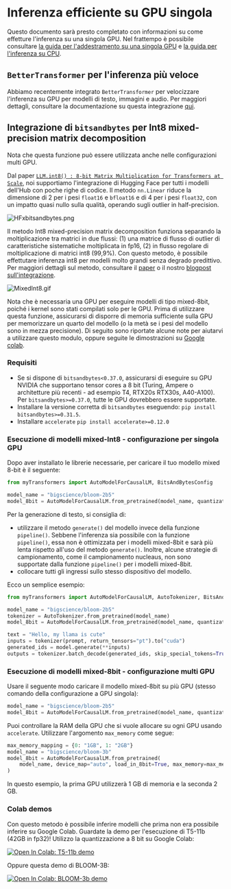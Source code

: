 <!--Copyright 2022 The HuggingFace Team. All rights reserved.

Licensed under the Apache License, Version 2.0 (the "License"); you may not use this file except in compliance with
the License. You may obtain a copy of the License at

http://www.apache.org/licenses/LICENSE-2.0

Unless required by applicable law or agreed to in writing, software distributed under the License is distributed on
an "AS IS" BASIS, WITHOUT WARRANTIES OR CONDITIONS OF ANY KIND, either express or implied. See the License for the

⚠️ Note that this file is in Markdown but contain specific syntax for our doc-builder (similar to MDX) that may not be
rendered properly in your Markdown viewer.

-->

# Inferenza efficiente su GPU singola

Questo documento sarà presto completato con informazioni su come effetture l'inferenza su una singola GPU. Nel frattempo è possibile consultare [la guida per l'addestramento su una singola GPU](perf_train_gpu_one) e [la guida per l'inferenza su CPU](perf_infer_cpu).

## `BetterTransformer` per l'inferenza più veloce

Abbiamo recentemente integrato `BetterTransformer` per velocizzare l'inferenza su GPU per modelli di testo, immagini e audio. Per maggiori dettagli, consultare la documentazione su questa integrazione [qui](https://huggingface.co/docs/optimum/bettertransformer/overview).

## Integrazione di `bitsandbytes` per Int8 mixed-precision matrix decomposition

<Tip>

Nota che questa funzione può essere utilizzata anche nelle configurazioni multi GPU.

</Tip>

Dal paper [`LLM.int8() : 8-bit Matrix Multiplication for Transformers at Scale`](https://arxiv.org/abs/2208.07339), noi supportiamo l'integrazione di Hugging Face per tutti i modelli dell'Hub con poche righe di codice.
Il metodo `nn.Linear` riduce la dimensione di 2 per i pesi `float16` e `bfloat16` e di 4 per i pesi `float32`, con un impatto quasi nullo sulla qualità, operando sugli outlier in half-precision.

![HFxbitsandbytes.png](https://cdn-uploads.huggingface.co/production/uploads/1659861207959-62441d1d9fdefb55a0b7d12c.png)

Il metodo Int8 mixed-precision matrix decomposition funziona separando la moltiplicazione tra matrici in due flussi: (1) una matrice di flusso di outlier di caratteristiche sistematiche moltiplicata in fp16, (2) in flusso regolare di moltiplicazione di matrici int8 (99,9%). Con questo metodo, è possibile effettutare inferenza int8 per modelli molto grandi senza degrado predittivo.
Per maggiori dettagli sul metodo, consultare il [paper](https://arxiv.org/abs/2208.07339) o il nostro [blogpost sull'integrazione](https://huggingface.co/blog/hf-bitsandbytes-integration).

![MixedInt8.gif](https://cdn-uploads.huggingface.co/production/uploads/1660567469965-62441d1d9fdefb55a0b7d12c.gif)

Nota che è necessaria una GPU per eseguire modelli di tipo mixed-8bit, poiché i kernel sono stati compilati solo per le GPU. Prima di utilizzare questa funzione, assicurarsi di disporre di memoria sufficiente sulla GPU per memorizzare un quarto del modello (o la metà se i pesi del modello sono in mezza precisione).
Di seguito sono riportate alcune note per aiutarvi a utilizzare questo modulo, oppure seguite le dimostrazioni su [Google colab](#colab-demos).

### Requisiti

- Se si dispone di `bitsandbytes<0.37.0`, assicurarsi di eseguire su GPU NVIDIA che supportano tensor cores a 8 bit (Turing, Ampere o architetture più recenti - ad esempio T4, RTX20s RTX30s, A40-A100). Per `bitsandbytes>=0.37.0`, tutte le GPU dovrebbero essere supportate.
- Installare la versione corretta di `bitsandbytes` eseguendo:
`pip install bitsandbytes>=0.31.5`.
- Installare `accelerate`
`pip install accelerate>=0.12.0`

### Esecuzione di modelli mixed-Int8 - configurazione per singola GPU

Dopo aver installato le librerie necessarie, per caricare il tuo modello mixed 8-bit è il seguente:

```py
from myTransformers import AutoModelForCausalLM, BitsAndBytesConfig

model_name = "bigscience/bloom-2b5"
model_8bit = AutoModelForCausalLM.from_pretrained(model_name, quantization_config=BitsAndBytesConfig(load_in_8bit=True))
```

Per la generazione di testo, si consiglia di:

* utilizzare il metodo `generate()` del modello invece della funzione `pipeline()`. Sebbene l'inferenza sia possibile con la funzione `pipeline()`, essa non è ottimizzata per i modelli mixed-8bit e sarà più lenta rispetto all'uso del metodo `generate()`. Inoltre, alcune strategie di campionamento, come il campionamento nucleaus, non sono supportate dalla funzione `pipeline()` per i modelli mixed-8bit.
* collocare tutti gli ingressi sullo stesso dispositivo del modello.

Ecco un semplice esempio:

```py
from myTransformers import AutoModelForCausalLM, AutoTokenizer, BitsAndBytesConfig

model_name = "bigscience/bloom-2b5"
tokenizer = AutoTokenizer.from_pretrained(model_name)
model_8bit = AutoModelForCausalLM.from_pretrained(model_name, quantization_config=BitsAndBytesConfig(load_in_8bit=True))

text = "Hello, my llama is cute"
inputs = tokenizer(prompt, return_tensors="pt").to("cuda")
generated_ids = model.generate(**inputs)
outputs = tokenizer.batch_decode(generated_ids, skip_special_tokens=True)
```


### Esecuzione di modelli mixed-8bit - configurazione multi GPU

Usare il seguente modo caricare il modello mixed-8bit su più GPU (stesso comando della configurazione a GPU singola):
```py
model_name = "bigscience/bloom-2b5"
model_8bit = AutoModelForCausalLM.from_pretrained(model_name, quantization_config=BitsAndBytesConfig(load_in_8bit=True))
```
Puoi controllare la RAM della GPU che si vuole allocare su ogni GPU usando `accelerate`. Utilizzare l'argomento `max_memory` come segue:

```py
max_memory_mapping = {0: "1GB", 1: "2GB"}
model_name = "bigscience/bloom-3b"
model_8bit = AutoModelForCausalLM.from_pretrained(
    model_name, device_map="auto", load_in_8bit=True, max_memory=max_memory_mapping
)
```
In questo esempio, la prima GPU utilizzerà 1 GB di memoria e la seconda 2 GB.

### Colab demos

Con questo metodo è possibile inferire modelli che prima non era possibile inferire su Google Colab.
Guardate la demo per l'esecuzione di T5-11b (42GB in fp32)! Utilizzo la quantizzazione a 8 bit su Google Colab:

[![Open In Colab: T5-11b demo](https://colab.research.google.com/assets/colab-badge.svg)](https://colab.research.google.com/drive/1YORPWx4okIHXnjW7MSAidXN29mPVNT7F?usp=sharing)

Oppure questa demo di BLOOM-3B:

[![Open In Colab: BLOOM-3b demo](https://colab.research.google.com/assets/colab-badge.svg)](https://colab.research.google.com/drive/1qOjXfQIAULfKvZqwCen8-MoWKGdSatZ4?usp=sharing)